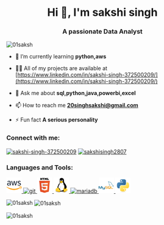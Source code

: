 <h1 align="center">Hi 👋, I'm sakshi singh</h1>
<h3 align="center">A passionate Data Analyst </h3>

<p align="left"> <img src="https://komarev.com/ghpvc/?username=01saksh&label=Profile%20views&color=0e75b6&style=flat" alt="01saksh" /> </p>

- 🌱 I’m currently learning **python,aws**

- 👨‍💻 All of my projects are available at [https://www.linkedin.com/in/sakshi-singh-372500209/](https://www.linkedin.com/in/sakshi-singh-372500209/)

- 💬 Ask me about **sql,python,java,powerbi,excel**

- 📫 How to reach me **20singhsakshi@gmail.com**

- ⚡ Fun fact **A serious personality**

<h3 align="left">Connect with me:</h3>
<p align="left">
<a href="https://linkedin.com/in/sakshi-singh-372500209" target="blank"><img align="center" src="https://raw.githubusercontent.com/rahuldkjain/github-profile-readme-generator/master/src/images/icons/Social/linked-in-alt.svg" alt="sakshi-singh-372500209" height="30" width="40" /></a>
<a href="https://www.hackerrank.com/sakshisingh2807" target="blank"><img align="center" src="https://raw.githubusercontent.com/rahuldkjain/github-profile-readme-generator/master/src/images/icons/Social/hackerrank.svg" alt="sakshisingh2807" height="30" width="40" /></a>
</p>

<h3 align="left">Languages and Tools:</h3>
<p align="left"> <a href="https://aws.amazon.com" target="_blank" rel="noreferrer"> <img src="https://raw.githubusercontent.com/devicons/devicon/master/icons/amazonwebservices/amazonwebservices-original-wordmark.svg" alt="aws" width="40" height="40"/> </a> <a href="https://git-scm.com/" target="_blank" rel="noreferrer"> <img src="https://www.vectorlogo.zone/logos/git-scm/git-scm-icon.svg" alt="git" width="40" height="40"/> </a> <a href="https://www.w3.org/html/" target="_blank" rel="noreferrer"> <img src="https://raw.githubusercontent.com/devicons/devicon/master/icons/html5/html5-original-wordmark.svg" alt="html5" width="40" height="40"/> </a> <a href="https://www.linux.org/" target="_blank" rel="noreferrer"> <img src="https://raw.githubusercontent.com/devicons/devicon/master/icons/linux/linux-original.svg" alt="linux" width="40" height="40"/> </a> <a href="https://mariadb.org/" target="_blank" rel="noreferrer"> <img src="https://www.vectorlogo.zone/logos/mariadb/mariadb-icon.svg" alt="mariadb" width="40" height="40"/> </a> <a href="https://www.mysql.com/" target="_blank" rel="noreferrer"> <img src="https://raw.githubusercontent.com/devicons/devicon/master/icons/mysql/mysql-original-wordmark.svg" alt="mysql" width="40" height="40"/> </a> <a href="https://www.python.org" target="_blank" rel="noreferrer"> <img src="https://raw.githubusercontent.com/devicons/devicon/master/icons/python/python-original.svg" alt="python" width="40" height="40"/> </a> </p>

<p><img align="left" src="https://github-readme-stats.vercel.app/api/top-langs?username=01saksh&show_icons=true&locale=en&layout=compact" alt="01saksh" /></p>

<p>&nbsp;<img align="center" src="https://github-readme-stats.vercel.app/api?username=01saksh&show_icons=true&locale=en" alt="01saksh" /></p>

<p><img align="center" src="https://github-readme-streak-stats.herokuapp.com/?user=01saksh&" alt="01saksh" /></p>
